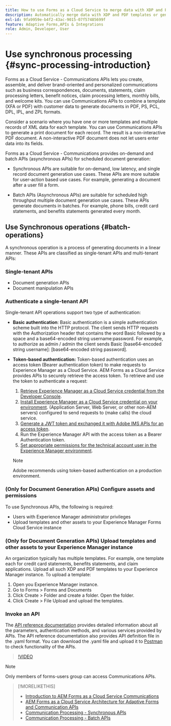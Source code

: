 ```yaml
---
title: How to use Forms as a Cloud Service to merge data with XDP and PDF templates or generate output in PCL, ZPL, and PostScript formats?
description: Automatically merge data with XDP and PDF templates or generate output in PCL, ZPL, and PostScript formats
exl-id: 9fa9959e-b4f2-43ac-9015-07f57485699f
feature: Adaptive Forms,APIs & Integrations
role: Admin, Developer, User
---
```


# Use synchronous processing {#sync-processing-introduction}

Forms as a Cloud Service - Communications APIs lets you create, assemble, and deliver brand-oriented and personalized communications such as business correspondences, documents, statements, claim processing letters, benefit notices, claim processing letters, monthly bills, and welcome kits. You can use Communications APIs to combine a template (XFA or PDF) with customer data to generate documents in PDF, PS, PCL, DPL, IPL, and ZPL formats.

Consider a scenario where you have one or more templates and multiple records of XML data for each template. You can use Communications APIs to generate a print document for each record. <!-- You can also combine the records into a single document. --> The result is a non-interactive PDF document. A non-interactive PDF document does not let users enter data into its fields.

Forms as a Cloud Service - Communications provides on-demand and batch APIs (asynchronous APIs) for scheduled document generation:

* Synchronous APIs are suitable for on-demand, low latency, and single record document generation use cases. These APIs are more suitable for user-action based use cases. For example, generating a document after a user fill a form.

* Batch APIs (Asynchronous APIs) are suitable for scheduled high throughput multiple document generation use cases. These APIs generate documents in batches. For example, phone bills, credit card statements, and benefits statements generated every month.

## Use Synchronous operations {#batch-operations}

A synchronous operation is a process of generating documents in a linear manner. These APIs are classified as single-tenant APIs and multi-tenant APIs:

### Single-tenant APIs

* Document generation APIs
* Document manipulation APIs

<!-- 
### Multi-tenant APIs

* Document utility APIs -->


### Authenticate a single-tenant API

Single-tenant API operations support two type of authentication:

* **Basic authentication**: Basic authentication is a simple authentication scheme built into the HTTP protocol. The client sends HTTP requests with the Authorization header that contains the word Basic followed by a space and a base64-encoded string username:password. For example, to authorize as admin / admin the client sends Basic [base64-encoded string username]: [base64-encoded string password].

* **Token-based authentication:** Token-based authentication uses an access token (Bearer authentication token) to make requests to Experience Manager as a Cloud Service. AEM Forms as a Cloud Service provides APIs to securely retrieve the access token. To retrieve and use the token to authenticate a request:

    1. [Retrieve Experience Manager as a Cloud Service credential from the Developer Console](https://experienceleague.adobe.com/docs/experience-manager-learn/getting-started-with-aem-headless/authentication/service-credentials.html).
    1. [Install Experience Manager as a Cloud Service credential on your environment](https://experienceleague.adobe.com/docs/experience-manager-learn/getting-started-with-aem-headless/authentication/service-credentials.html). (Application Server, Web Server, or other non-AEM servers) configured to send requests to (make calls) the cloud service.
    1. [Generate a JWT token and exchanged it with Adobe IMS APIs for an access token](https://experienceleague.adobe.com/docs/experience-manager-learn/getting-started-with-aem-headless/authentication/service-credentials.html).
    1. Run the Experience Manager API with the access token as a Bearer Authentication token.
    1. [Set appropriate permissions for the technical account user in the Experience Manager environment](https://experienceleague.adobe.com/docs/experience-manager-learn/getting-started-with-aem-headless/authentication/service-credentials.html?lang=en#configure-access-in-aem).

    >[!NOTE]
    >
    >Adobe recommends using token-based authentication on a production environment.

<!-- 

### Authenticate a multi-tenant API

#### Authentication Headers

Every inbound HTTP API call to the multi-tenant API must contain these three headers:


* `x-api-key`
* `x-gw-ims-org-id`
* `Authorization`

The values which should be sent in the `x-api-key` and `x-gw-ims-org-id` headers are provided in the Credentials details screen in the [Adobe Developer Console](https://developer.adobe.com/console). The value of the `x-api-key` header is the Client ID and the value for the `x-gw-ims-org-id` header is the Organization ID.

#### Configure Adobe Developer console to generate an access token

To set up authentication APIs, create a project in Adobe Developer Console and add Communication APIs to the project on Adobe Developer Console. The integration generates API Key, Client Secret, Payload (JWT):

1. Contact you Adobe Developer Console administrator. Ask the administrator to add as a developer.
1. Log in to `https://developer.adobe.com/console/`. Use your developer account that your administrator has provisioned to log in to Adobe Developer Console.
1. Select your organization from the top-right corner. If you do not know your organization, contact your administrator.
1. Select **[!UICONTROL Create new project]**. A screen to get started with your new project appears. Select **[!UICONTROL Add API]**. A screen with list of all the APIs enabled for your account appears.
1. Select **[!UICONTROL AEM Forms - Communications]** and select **[!UICONTROL Next]**. A screen to configure the API appears.
1. Select **[!UICONTROL OPTION 1 Generate a key pair]** and select **[!UICONTROL Generate keypair]**. It creates and downloads the configuration file. The downloaded configuration file contains all your app settings, along with the only copy of your private key. Adobe does not record your private key, make sure to securely store the downloaded file. Select **[!UICONTROL Next]**.
1. Select **[!UICONTROL Integrations - Cloud Service]** and select **[!UICONTROL Save configured API]**. Select **[!UICONTROL Service Account (JWT)]** to view the API Key, Client Secret, and other information required to access the APIs. You set to use the token to access the APIs.

#### Programmatically generate and use an access token

To programmatically generate an access token, generate a JSON Web Token (JWT) and exchange it with the Adobe Identity Management Service (IMS) for an access token.

Use the following keys, referred to as claims, to construct JWT JSON object:


* `exp`- the requested expiration of the access token, expressed as several seconds since January 1, 1970 GMT. For most use cases, this is a relatively small value. For example, 5 minutes, for five minutes from now, this value should be 1670923791.
* `iss` - the Organization ID from the Adobe Developer Console project, in the format org_ident@AdobeOrg.
* `sub` - the Technical Account ID from the Adobe Developer Console integration, in the format: id@techacct.adobe.com.
* `aud` - the Client ID from the Adobe Developer Console integration prepended with `https://ims-na1.adobelogin.com/c/`.
* `https://ims-na1-stg1.adobelogin.com/s/ent_aemforms_docprocessing` - set to the literal value `true`

This JSON object must be then base64 encoded and signed using the private key for the project. Finally, the encoded value is sent in the body of a POST request to `https://ims-na1.adobelogin.com/ims/exchange/jwt` along with the Client ID and Client Secret for the project.

##### Example

```JSON

    ========================= REQUEST ==========================
    POST https://ims-na1.adobelogin.com/ims/exchange/jwt
    -------------------------- body ----------------------------
    client_id={myClientId}&client_secret={myClientSecret}&jwt_token={myJSONWebToken}
    ------------------------- headers --------------------------
    Content-Type: application/x-www-form-urlencoded
    Cache-Control: no-cache

```

#### Language Support for JWT

While it is possible to do the entire JWT generation and exchange process in custom code, it is more common to use a higher-level library to do so. A number of such libraries are listed on the [Adobe I/O JWT Documentation](https://developer.adobe.com/developer-console/docs/guides/authentication/JWT/).

-->

### (Only for Document Generation APIs) Configure assets and permissions

To use Synchronous APIs, the following is required:

* Users with Experience Manager administrator privileges
* Upload templates and other assets to your Experience Manager Forms Cloud Service instance

### (Only for Document Generation APIs) Upload templates and other assets to your Experience Manager instance

An organization typically has multiple templates. For example, one template each for credit card statements, benefits statements, and claim applications. Upload all such XDP and PDF templates to your Experience Manager instance. To upload a template:

1. Open you Experience Manager instance.
1. Go to Forms > Forms and Documents
1. Click Create > Folder and create a folder. Open the folder.
1. Click Create > File Upload and upload the templates.

### Invoke an API

The [API reference documentation](https://developer.adobe.com/experience-manager-forms-cloud-service-developer-reference/) provides detailed information about all the parameters, authentication methods, and various services provided by APIs. The API reference documentation also provides API definition file in the .yaml format. You can download the .yaml file and upload it to [Postman](https://www.postman.com/) to check functionality of the APIs.

>[!VIDEO](https://video.tv.adobe.com/v/335771)

>[!NOTE]
>
>Only members of forms-users group can access Communications APIs.

>[!MORELIKETHIS]
>
>* [Introduction to AEM Forms as a Cloud Service Communications](/help/forms/aem-forms-cloud-service-communications-introduction.md)
>* [AEM Forms as a Cloud Service Architecture for Adaptive Forms and Communication APIs](/help/forms/aem-forms-cloud-service-architecture.md)
>* [Communication Processing - Synchronous APIs](/help/forms/aem-forms-cloud-service-communications.md)
>* [Communication Processing - Batch APIs](/help/forms/aem-forms-cloud-service-communications-batch-processing.md)